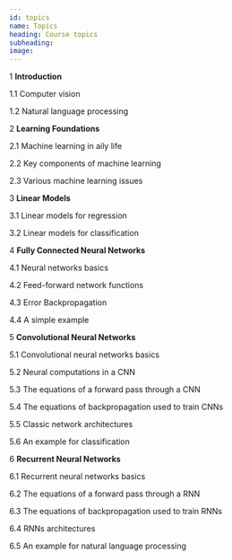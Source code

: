 ```yaml
---
id: topics
name: Topics
heading: Course topics
subheading: 
image: 
---
```


1 **Introduction**

1.1 Computer vision

1.2 Natural language processing

2 **Learning Foundations**

2.1 Machine learning in aily life

2.2 Key components of machine learning

2.3 Various machine learning issues

3 **Linear Models**

3.1 Linear models for regression

3.2 Linear models for classification

4 **Fully Connected Neural Networks**

4.1 Neural networks basics

4.2 Feed-forward network functions

4.3 Error Backpropagation

4.4 A simple example

5 **Convolutional Neural Networks**

5.1 Convolutional neural networks basics

5.2 Neural computations in a CNN

5.3 The equations of a forward pass through a CNN

5.4 The equations of backpropagation used to train CNNs

5.5 Classic network architectures

5.6 An example for classification

6 **Recurrent Neural Networks**

6.1 Recurrent neural networks basics

6.2 The equations of a forward pass through a RNN

6.3 The equations of backpropagation used to train RNNs

6.4 RNNs architectures

6.5 An example for natural language processing